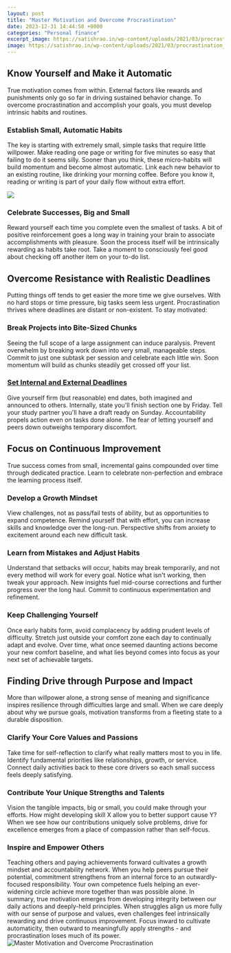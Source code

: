 ```yaml
---
layout: post
title: "Master Motivation and Overcome Procrastination"
date: 2023-12-31 14:44:58 +0000
categories: "Personal finance"
excerpt_image: https://satishrao.in/wp-content/uploads/2021/03/procrastination_cycle.png
image: https://satishrao.in/wp-content/uploads/2021/03/procrastination_cycle.png
---
```


## Know Yourself and Make it Automatic
True motivation comes from within. External factors like rewards and punishments only go so far in driving sustained behavior change. To overcome procrastination and accomplish your goals, you must develop intrinsic habits and routines. 
### **Establish Small, Automatic Habits**
The key is starting with extremely small, simple tasks that require little willpower. Make reading one page or writing for five minutes so easy that failing to do it seems silly. Sooner than you think, these micro-habits will build momentum and become almost automatic. Link each new behavior to an existing routine, like drinking your morning coffee. Before you know it, reading or writing is part of your daily flow without extra effort.

![](https://itsallyouboo.com/wp-content/uploads/2020/11/motivational-overcoming-procrastination-quotes-Roy-Bennett.jpg)
### **Celebrate Successes, Big and Small** 
Reward yourself each time you complete even the smallest of tasks. A bit of positive reinforcement goes a long way in training your brain to associate accomplishments with pleasure. Soon the process itself will be intrinsically rewarding as habits take root. Take a moment to consciously feel good about checking off another item on your to-do list.
## Overcome Resistance with Realistic Deadlines
Putting things off tends to get easier the more time we give ourselves. With no hard stops or time pressure, big tasks seem less urgent. Procrastination thrives where deadlines are distant or non-existent. To stay motivated:
### **Break Projects into Bite-Sized Chunks** 
Seeing the full scope of a large assignment can induce paralysis. Prevent overwhelm by breaking work down into very small, manageable steps. Commit to just one subtask per session and celebrate each little win. Soon momentum will build as chunks steadily get crossed off your list.
### [Set Internal and External Deadlines](https://fistore.mysenprints.com/collection/aleshire)
Give yourself firm (but reasonable) end dates, both imagined and announced to others. Internally, state you'll finish section one by Friday. Tell your study partner you'll have a draft ready on Sunday. Accountability propels action even on tasks done alone. The fear of letting yourself and peers down outweighs temporary discomfort.
## Focus on Continuous Improvement
True success comes from small, incremental gains compounded over time through dedicated practice. Learn to celebrate non-perfection and embrace the learning process itself. 
### **Develop a Growth Mindset**
View challenges, not as pass/fail tests of ability, but as opportunities to expand competence. Remind yourself that with effort, you can increase skills and knowledge over the long-run. Perspective shifts from anxiety to excitement around each new difficult task.
### **Learn from Mistakes and Adjust Habits**
Understand that setbacks will occur, habits may break temporarily, and not every method will work for every goal. Notice what isn't working, then tweak your approach. New insights fuel mid-course corrections and further progress over the long haul. Commit to continuous experimentation and refinement. 
### **Keep Challenging Yourself**
Once early habits form, avoid complacency by adding prudent levels of difficulty. Stretch just outside your comfort zone each day to continually adapt and evolve. Over time, what once seemed daunting actions become your new comfort baseline, and what lies beyond comes into focus as your next set of achievable targets.
## Finding Drive through Purpose and Impact  
More than willpower alone, a strong sense of meaning and significance inspires resilience through difficulties large and small. When we care deeply about why we pursue goals, motivation transforms from a fleeting state to a durable disposition.
### **Clarify Your Core Values and Passions**
Take time for self-reflection to clarify what really matters most to you in life. Identify fundamental priorities like relationships, growth, or service. Connect daily activities back to these core drivers so each small success feels deeply satisfying.
### **Contribute Your Unique Strengths and Talents**  
Vision the tangible impacts, big or small, you could make through your efforts. How might developing skill X allow you to better support cause Y? When we see how our contributions uniquely solve problems, drive for excellence emerges from a place of compassion rather than self-focus. 
### **Inspire and Empower Others**
Teaching others and paying achievements forward cultivates a growth mindset and accountability network. When you help peers pursue their potential, commitment strengthens from an internal force to an outwardly-focused responsibility. Your own competence fuels helping an ever-widening circle achieve more together than was possible alone.
In summary, true motivation emerges from developing integrity between our daily actions and deeply-held principles. When struggles align us more fully with our sense of purpose and values, even challenges feel intrinsically rewarding and drive continuous improvement. Focus inward to cultivate automaticity, then outward to meaningfully apply strengths - and procrastination loses much of its power.
![Master Motivation and Overcome Procrastination](https://satishrao.in/wp-content/uploads/2021/03/procrastination_cycle.png)